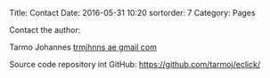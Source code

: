 Title: Contact
Date: 2016-05-31 10:20
sortorder: 7
Category: Pages


Contact the author:

Tarmo Johannes [trmjhnns ae gmail com](mailto:trmjhnns@gmail.com)

Source code repository int GitHub: <https://github.com/tarmoj/eclick/>
